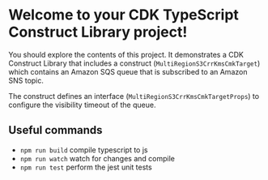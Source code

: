 # Welcome to your CDK TypeScript Construct Library project!

You should explore the contents of this project. It demonstrates a CDK Construct Library that includes a construct (`MultiRegionS3CrrKmsCmkTarget`)
which contains an Amazon SQS queue that is subscribed to an Amazon SNS topic.

The construct defines an interface (`MultiRegionS3CrrKmsCmkTargetProps`) to configure the visibility timeout of the queue.

## Useful commands

 * `npm run build`   compile typescript to js
 * `npm run watch`   watch for changes and compile
 * `npm run test`    perform the jest unit tests
